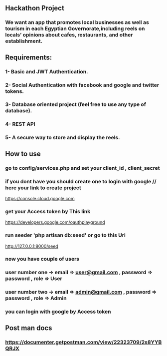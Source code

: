 ## Hackathon Project

### We want an app that promotes local businesses as well as tourism in each Egyptian Governorate,including reels on locals’ opinions about cafes, restaurants, and other establishment.

## Requirements:

### 1- Basic and JWT Authentication.
### 2- Social Authentication with facebook and google and twitter tokens.
### 3- Database oriented project (feel free to use any type of database).
### 4- REST API
### 5- A secure way to store and display the reels.


## How to use 

### go to config/services.php and set your client_id , client_secret 
### if you dont have you should create one to login with google // here your link to create project
   https://console.cloud.google.com
   
### get your Access token by This link
   https://developers.google.com/oauthplayground
   
### run seeder 'php artisan db:seed' or go to this Uri
   http://127.0.0.1:8000/seed
   
### now you have couple of users 
### user number one -> email => user@gmail.com  , password => password , role => User
### user number two -> email => admin@gmail.com , password => password , role => Admin
### you can login with google by Access token


## Post man docs

### https://documenter.getpostman.com/view/22323709/2s8YYBQRJX






